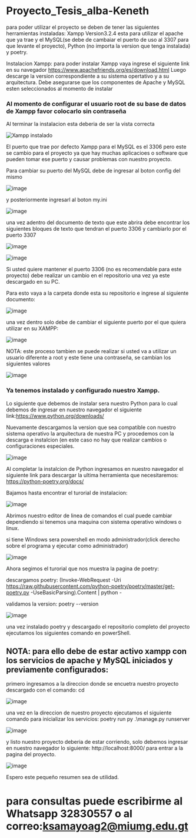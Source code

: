 ﻿# Proyecto_Tesis_alba-Keneth
para poder utilizar el proyecto se deben de tener las siguientes herramientas instaladas: Xampp Version3.2.4 esta para utilizar el apache que ya trae y el MySQL(se debe de cambaiar el puerto de uso al 3307 para que levante el proyecto), Python (no importa la version que tenga instalada) y poetry.

Instalacion Xampp: para poder instalar Xampp vaya ingrese el siguiente link en su navegador https://www.apachefriends.org/es/download.html
Luego descarge la version correspondiente a su sistema opertativo y a su arquitectura.
Debe asegurarse que los componentes de Apache y MySQL esten seleccionados al momento de instalar

### Al momento de configurar el usuario root de su base de datos de Xampp favor colocarlo sin contraseña 


Al terminar la instalacion esta deberia de ser la vista correcta

![Xampp instalado](https://user-images.githubusercontent.com/60972307/134262090-db1aa9ea-64a3-42cd-a2fc-729c86a24671.png)


El puerto que trae por defecto Xampp para el MySQL es el 3306 pero este se cambio para el proyecto ya que hay muchas aplicacioes o software que pueden tomar ese puerto y causar problemas con nuestro proyecto.

Para cambiar su puerto del MySQL debe de ingresar al boton config del mismo

![image](https://user-images.githubusercontent.com/60972307/134262458-66ddf4a9-26e5-4c90-9265-1df7723f928d.png)

y posteriormente ingresarl al boton my.ini

![image](https://user-images.githubusercontent.com/60972307/134262569-17694435-f285-42a8-94ae-daf462676a50.png)

una vez adentro del documento de texto que este abrira debe encontrar los siguientes bloques de texto que tendran el puerto 3306 y cambiarlo por el puerto 3307

![image](https://user-images.githubusercontent.com/60972307/134262749-cd667c2c-14c6-40c9-ae95-42a973d07c14.png)


![image](https://user-images.githubusercontent.com/60972307/134262807-d26cecce-bebb-4717-9fc3-5336e1e4152e.png)

Si usted quiere mantener el puerto 3306 (no es recomendable para este proyecto) debe realizar un cambio en el repositorio una vez ya este descargado en su PC.

Para esto vaya a la carpeta donde esta su repositorio e ingrese al siguiente documento:

![image](https://user-images.githubusercontent.com/60972307/134262965-99abff71-a6ad-42cf-8c08-cd79d78aae93.png)


una vez dentro solo debe de cambiar el siguiente puerto por el que quiera utilizar en su XAMPP:

![image](https://user-images.githubusercontent.com/60972307/134263036-d9b4e3de-5596-4671-a73b-c4b65819c8d5.png)

NOTA: este proceso tambien se puede realizar si usted va a utilizar un usuario diferente a root y este tiene una contraseña, se cambian los siguientes valores

![image](https://user-images.githubusercontent.com/60972307/134263140-6477220a-cb7c-4a9b-861a-37f6dc80517f.png)

### Ya tenemos instalado y configurado nuestro Xampp.

Lo siguiente que debemos de instalar sera nuestro Python para lo cual debemos de ingresar en nuestro navegador el siguiente link:https://www.python.org/downloads/

Nuevamente descargamos la version que sea compatible con nuestro sistema operativo la arquitectura de nuestra PC y procedemos con la descarga e instalcion (en este caso no hay que realizar cambios o configuraciones especiales.

![image](https://user-images.githubusercontent.com/60972307/134263434-1378a162-1b97-4c2b-9e0f-d50099d6be69.png)


Al completar la instalcion de Python ingresamos en nuestro navegador el siguiente link para descargar la ultima herramienta que necesitaremos: https://python-poetry.org/docs/

Bajamos hasta encontrar el turorial de instalacion:


![image](https://user-images.githubusercontent.com/60972307/134263592-c1b0ccfb-33a0-4064-9545-3a64f504dc99.png)

Abrimos nuestro editor de linea de comandos el cual puede cambiar dependiendo si tenemos una maquina con sistema operativo windows o linux.

si tiene Windows sera powershell en modo administrador(click derecho sobre el programa y ejecutar como administrador)

![image](https://user-images.githubusercontent.com/60972307/134263828-e2d96864-069e-42e0-b203-b0020c01bb87.png)

Ahora segimos el turorial que nos muestra la pagina de poetry:

descargamos poetry: (Invoke-WebRequest -Uri https://raw.githubusercontent.com/python-poetry/poetry/master/get-poetry.py -UseBasicParsing).Content | python -

validamos la version: poetry --version

![image](https://user-images.githubusercontent.com/60972307/134263986-9a4627d1-173a-4ebd-b71e-393071038a33.png)


una vez instalado poetry y descargado el repositorio completo del proyecto ejecutamos los siguientes comando en  powerShell.

## NOTA: para ello debe de estar activo xampp con los servicios de apache y MySQL iniciados y previamente configurados:

primero ingresamos a la direccion donde se encuetra nuestro proyecto descargado con el comando: cd

![image](https://user-images.githubusercontent.com/60972307/134264236-49a1802d-da19-40a6-81eb-61b7a59eec59.png)


una vez en la direccion de nuestro proyecto ejecutamos el siguiente comando para inicializar los servicios:  poetry run py .\manage.py runserver


![image](https://user-images.githubusercontent.com/60972307/134264359-822d58c4-4393-4eb6-9d71-4d635cc9d69a.png)


y listo nuestro proyecto deberia de estar corriendo, solo debemos ingresar en nuestro navegador lo siguiente: http://localhost:8000/ para entrar a la pagina del proyecto.

![image](https://user-images.githubusercontent.com/60972307/134264521-71ab7b16-2e9c-4a0f-aede-5dd9cba427d3.png)

Espero este pequeño resumen sea de utilidad.


# para consultas puede escribirme al Whatsapp 32830557 o al correo:ksamayoag2@miumg.edu.gt


